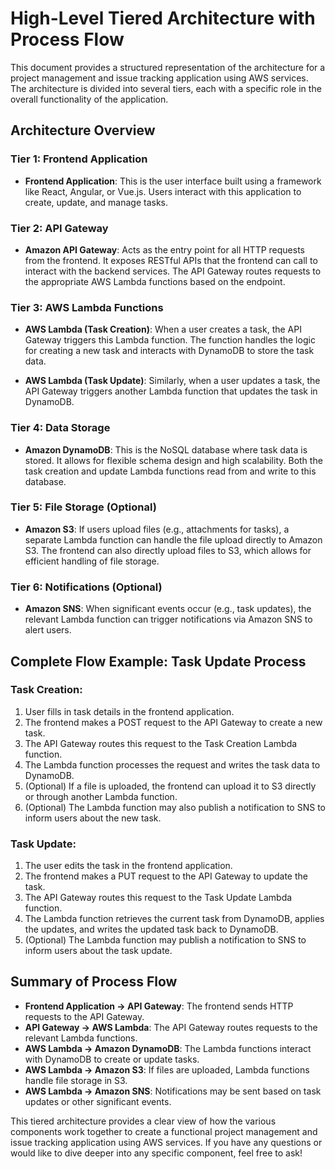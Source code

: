 # High-Level Tiered Architecture with Process Flow

This document provides a structured representation of the architecture for a project management and issue tracking application using AWS services. The architecture is divided into several tiers, each with a specific role in the overall functionality of the application.

## Architecture Overview

### Tier 1: Frontend Application
- **Frontend Application**: This is the user interface built using a framework like React, Angular, or Vue.js. Users interact with this application to create, update, and manage tasks.

### Tier 2: API Gateway
- **Amazon API Gateway**: Acts as the entry point for all HTTP requests from the frontend. It exposes RESTful APIs that the frontend can call to interact with the backend services. The API Gateway routes requests to the appropriate AWS Lambda functions based on the endpoint.

### Tier 3: AWS Lambda Functions
- **AWS Lambda (Task Creation)**: When a user creates a task, the API Gateway triggers this Lambda function. The function handles the logic for creating a new task and interacts with DynamoDB to store the task data.

- **AWS Lambda (Task Update)**: Similarly, when a user updates a task, the API Gateway triggers another Lambda function that updates the task in DynamoDB.

### Tier 4: Data Storage
- **Amazon DynamoDB**: This is the NoSQL database where task data is stored. It allows for flexible schema design and high scalability. Both the task creation and update Lambda functions read from and write to this database.

### Tier 5: File Storage (Optional)
- **Amazon S3**: If users upload files (e.g., attachments for tasks), a separate Lambda function can handle the file upload directly to Amazon S3. The frontend can also directly upload files to S3, which allows for efficient handling of file storage.

### Tier 6: Notifications (Optional)
- **Amazon SNS**: When significant events occur (e.g., task updates), the relevant Lambda function can trigger notifications via Amazon SNS to alert users.

## Complete Flow Example: Task Update Process

### Task Creation:
1. User fills in task details in the frontend application.
2. The frontend makes a POST request to the API Gateway to create a new task.
3. The API Gateway routes this request to the Task Creation Lambda function.
4. The Lambda function processes the request and writes the task data to DynamoDB.
5. (Optional) If a file is uploaded, the frontend can upload it to S3 directly or through another Lambda function.
6. (Optional) The Lambda function may also publish a notification to SNS to inform users about the new task.

### Task Update:
1. The user edits the task in the frontend application.
2. The frontend makes a PUT request to the API Gateway to update the task.
3. The API Gateway routes this request to the Task Update Lambda function.
4. The Lambda function retrieves the current task from DynamoDB, applies the updates, and writes the updated task back to DynamoDB.
5. (Optional) The Lambda function may publish a notification to SNS to inform users about the task update.

## Summary of Process Flow
- **Frontend Application → API Gateway**: The frontend sends HTTP requests to the API Gateway.
- **API Gateway → AWS Lambda**: The API Gateway routes requests to the relevant Lambda functions.
- **AWS Lambda → Amazon DynamoDB**: The Lambda functions interact with DynamoDB to create or update tasks.
- **AWS Lambda → Amazon S3**: If files are uploaded, Lambda functions handle file storage in S3.
- **AWS Lambda → Amazon SNS**: Notifications may be sent based on task updates or other significant events.

This tiered architecture provides a clear view of how the various components work together to create a functional project management and issue tracking application using AWS services. If you have any questions or would like to dive deeper into any specific component, feel free to ask!  
